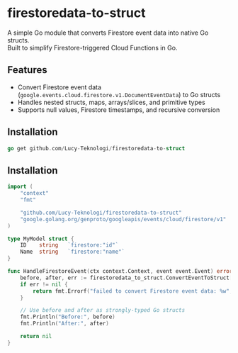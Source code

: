 # firestoredata-to-struct

A simple Go module that converts Firestore event data into native Go structs.  
Built to simplify Firestore-triggered Cloud Functions in Go.

## Features

- Convert Firestore event data (`google.events.cloud.firestore.v1.DocumentEventData`) to Go structs
- Handles nested structs, maps, arrays/slices, and primitive types
- Supports null values, Firestore timestamps, and recursive conversion

## Installation

```go
go get github.com/Lucy-Teknologi/firestoredata-to-struct
```

## Installation

```go
import (
	"context"
	"fmt"

	"github.com/Lucy-Teknologi/firestoredata-to-struct"
	"google.golang.org/genproto/googleapis/events/cloud/firestore/v1"
)

type MyModel struct {
	ID    string   `firestore:"id"`
	Name  string   `firestore:"name"`
}

func HandleFirestoreEvent(ctx context.Context, event event.Event) error {
	before, after, err := firestoredata_to_struct.ConvertEventToStruct[MyModel](ctx, event)
	if err != nil {
		return fmt.Errorf("failed to convert Firestore event data: %w", err)
	}

	// Use before and after as strongly-typed Go structs
	fmt.Println("Before:", before)
	fmt.Println("After:", after)

	return nil
}

```
